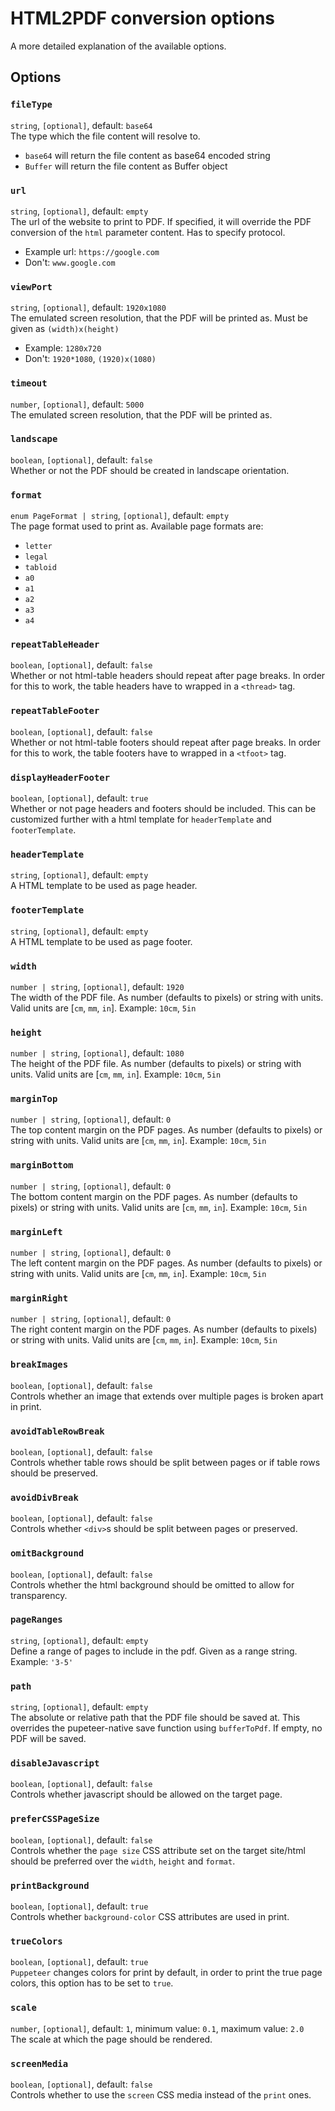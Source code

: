 # HTML2PDF conversion options
A more detailed explanation of the available options.

## Options

### `fileType`<br/>
`string`, `[optional]`, default: `base64`\
The type which the file content will resolve to.
- `base64` will return the file content as base64 encoded string
- `Buffer` will return the file content as Buffer object

### `url`<br/>
`string`, `[optional]`, default: `empty`\
The url of the website to print to PDF. If specified, it will override the PDF conversion of the `html` parameter content. Has to specify protocol.
- Example url: `https://google.com`
- Don't: `www.google.com`

### `viewPort`<br/>
`string`, `[optional]`, default: `1920x1080`\
The emulated screen resolution, that the PDF will be printed as. Must be given as `(width)x(height)`
- Example: `1280x720`
- Don't: `1920*1080`, `(1920)x(1080)`

### `timeout`<br/>
`number`, `[optional]`, default: `5000`\
The emulated screen resolution, that the PDF will be printed as.

### `landscape`<br/>
`boolean`, `[optional]`, default: `false`\
Whether or not the PDF should be created in landscape orientation.

### `format`<br/>
`enum PageFormat | string`, `[optional]`, default: `empty`\
The page format used to print as. Available page formats are:
- `letter`
- `legal`
- `tabloid`
- `a0`
- `a1`
- `a2`
- `a3`
- `a4`

### `repeatTableHeader`<br/>
`boolean`, `[optional]`, default: `false`\
Whether or not html-table headers should repeat after page breaks. In order for this to work, the table headers have to wrapped in a `<thread>` tag.

### `repeatTableFooter`<br/>
`boolean`, `[optional]`, default: `false`\
Whether or not html-table footers should repeat after page breaks. In order for this to work, the table footers have to wrapped in a `<tfoot>` tag.

### `displayHeaderFooter`<br/>
`boolean`, `[optional]`, default: `true`\
Whether or not page headers and footers should be included. This can be customized further with a html template for `headerTemplate` and `footerTemplate`.

### `headerTemplate`<br/>
`string`, `[optional]`, default: `empty`\
A HTML template to be used as page header.

### `footerTemplate`<br/>
`string`, `[optional]`, default: `empty`\
A HTML template to be used as page footer.

### `width`<br/>
`number | string`, `[optional]`, default: `1920`\
The width of the PDF file. As number (defaults to pixels) or string with units. Valid units are [`cm`, `mm`, `in`].
Example: `10cm`, `5in`

### `height`<br/>
`number | string`, `[optional]`, default: `1080`\
The height of the PDF file. As number (defaults to pixels) or string with units. Valid units are [`cm`, `mm`, `in`].
Example: `10cm`, `5in`

### `marginTop`<br/>
`number | string`, `[optional]`, default: `0`\
The top content margin on the PDF pages. As number (defaults to pixels) or string with units. Valid units are [`cm`, `mm`, `in`].
Example: `10cm`, `5in`

### `marginBottom`<br/>
`number | string`, `[optional]`, default: `0`\
The bottom content margin on the PDF pages. As number (defaults to pixels) or string with units. Valid units are [`cm`, `mm`, `in`].
Example: `10cm`, `5in`

### `marginLeft`<br/>
`number | string`, `[optional]`, default: `0`\
The left content margin on the PDF pages. As number (defaults to pixels) or string with units. Valid units are [`cm`, `mm`, `in`].
Example: `10cm`, `5in`

### `marginRight`<br/>
`number | string`, `[optional]`, default: `0`\
The right content margin on the PDF pages. As number (defaults to pixels) or string with units. Valid units are [`cm`, `mm`, `in`].
Example: `10cm`, `5in`

### `breakImages`<br/>
`boolean`, `[optional]`, default: `false`\
Controls whether an image that extends over multiple pages is broken apart in print.

### `avoidTableRowBreak`<br/>
`boolean`, `[optional]`, default: `false`\
Controls whether table rows should be split between pages or if table rows should be preserved.

### `avoidDivBreak`<br/>
`boolean`, `[optional]`, default: `false`\
Controls whether ``<div>``s should be split between pages or preserved.

### `omitBackground`<br/>
`boolean`, `[optional]`, default: `false`\
Controls whether the html background should be omitted to allow for transparency.

### `pageRanges`<br/>
`string`, `[optional]`, default: `empty`\
Define a range of pages to include in the pdf. Given as a range string.
Example: `'3-5'`

### `path`<br/>
`string`, `[optional]`, default: `empty`\
The absolute or relative path that the PDF file should be saved at. This overrides the pupeteer-native save function using `bufferToPdf`. If empty, no PDF will be saved.

### `disableJavascript`<br/>
`boolean`, `[optional]`, default: `false`\
Controls whether javascript should be allowed on the target page.

### `preferCSSPageSize`<br/>
`boolean`, `[optional]`, default: `false`\
Controls whether the ``page size`` CSS attribute set on the target site/html should be preferred over the `width`, `height` and `format`.

### `printBackground`<br/>
`boolean`, `[optional]`, default: `true`\
Controls whether ``background-color`` CSS attributes are used in print.

### `trueColors`<br/>
`boolean`, `[optional]`, default: `true`\
`Puppeteer` changes colors for print by default, in order to print the true page colors, this option has to be set to `true`.

### `scale`<br/>
`number`, `[optional]`, default: `1`, minimum value: `0.1`, maximum value: `2.0`\
The scale at which the page should be rendered.

### `screenMedia`<br/>
`boolean`, `[optional]`, default: `false`\
Controls whether to use the `screen` CSS media instead of the `print` ones.